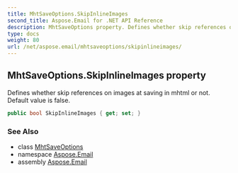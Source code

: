 ```yaml
---
title: MhtSaveOptions.SkipInlineImages
second_title: Aspose.Email for .NET API Reference
description: MhtSaveOptions property. Defines whether skip references on images at saving in mhtml or not. Default value is false
type: docs
weight: 80
url: /net/aspose.email/mhtsaveoptions/skipinlineimages/
---
```

## MhtSaveOptions.SkipInlineImages property

Defines whether skip references on images at saving in mhtml or not. Default value is false.

```csharp
public bool SkipInlineImages { get; set; }
```

### See Also

* class [MhtSaveOptions](../)
* namespace [Aspose.Email](../../mhtsaveoptions/)
* assembly [Aspose.Email](../../../)


